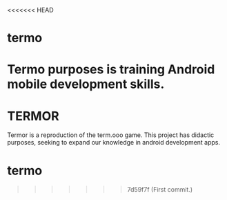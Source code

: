 <<<<<<< HEAD
# termo
Termo purposes is training Android mobile development skills.
=======
# TERMOR
Termor is a reproduction of the term.ooo game. This project has didactic purposes, seeking to expand our knowledge in android development apps.
# termo
>>>>>>> 7d59f7f (First commit.)
